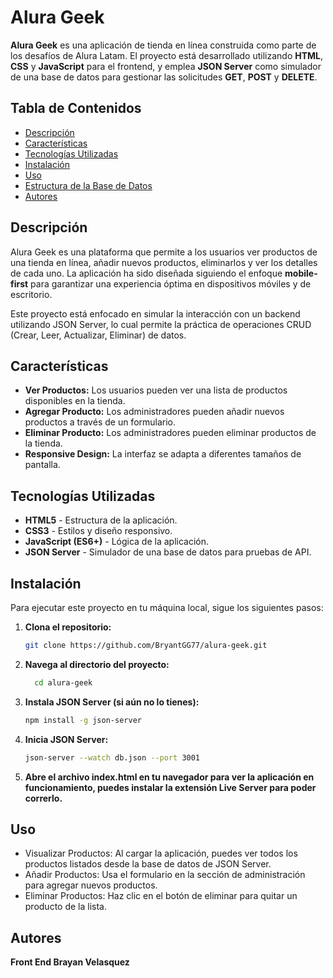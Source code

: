 # Alura Geek

**Alura Geek** es una aplicación de tienda en línea construida como parte de los desafíos de Alura Latam. El proyecto está desarrollado utilizando **HTML**, **CSS** y **JavaScript** para el frontend, y emplea **JSON Server** como simulador de una base de datos para gestionar las solicitudes **GET**, **POST** y **DELETE**.

## Tabla de Contenidos
- [Descripción](#descripción)
- [Características](#características)
- [Tecnologías Utilizadas](#tecnologías-utilizadas)
- [Instalación](#instalación)
- [Uso](#uso)
- [Estructura de la Base de Datos](#estructura-de-la-base-de-datos)
- [Autores](#autores)

## Descripción

Alura Geek es una plataforma que permite a los usuarios ver productos de una tienda en línea, añadir nuevos productos, eliminarlos y ver los detalles de cada uno. La aplicación ha sido diseñada siguiendo el enfoque **mobile-first** para garantizar una experiencia óptima en dispositivos móviles y de escritorio.

Este proyecto está enfocado en simular la interacción con un backend utilizando JSON Server, lo cual permite la práctica de operaciones CRUD (Crear, Leer, Actualizar, Eliminar) de datos.

## Características

- **Ver Productos:** Los usuarios pueden ver una lista de productos disponibles en la tienda.
- **Agregar Producto:** Los administradores pueden añadir nuevos productos a través de un formulario.
- **Eliminar Producto:** Los administradores pueden eliminar productos de la tienda.
- **Responsive Design:** La interfaz se adapta a diferentes tamaños de pantalla.

## Tecnologías Utilizadas

- **HTML5** - Estructura de la aplicación.
- **CSS3** - Estilos y diseño responsivo.
- **JavaScript (ES6+)** - Lógica de la aplicación.
- **JSON Server** - Simulador de una base de datos para pruebas de API.

## Instalación

Para ejecutar este proyecto en tu máquina local, sigue los siguientes pasos:

1. **Clona el repositorio:**
   ```bash
   git clone https://github.com/BryantGG77/alura-geek.git

2. **Navega al directorio del proyecto:**
   ```bash
     cd alura-geek
4. **Instala JSON Server (si aún no lo tienes):**
   ```bash
   npm install -g json-server
6. **Inicia JSON Server:**
   ```bash
   json-server --watch db.json --port 3001
8. **Abre el archivo index.html en tu navegador para ver la aplicación en funcionamiento, puedes instalar la extensión Live Server para poder correrlo.**

## Uso

- Visualizar Productos: Al cargar la aplicación, puedes ver todos los productos listados desde la base de datos de JSON Server.
- Añadir Productos: Usa el formulario en la sección de administración para agregar nuevos productos.
- Eliminar Productos: Haz clic en el botón de eliminar para quitar un producto de la lista.

## Autores

**Front End Brayan Velasquez**
  
